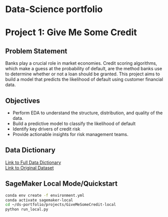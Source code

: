# Data-Science portfolio
# Project 1: Give Me Some Credit

## Problem Statement
Banks play a crucial role in market economies. Credit scoring algorithms, which make a guess at the probability of default, are the method banks use to determine whether or not a loan should be granted. This project aims to build a model that predicts the likelihood of default using customer financial data.

## Objectives
- Perform EDA to understand the structure, distribution, and quality of the data.
- Build a predictive model to classify the likelihood of default
- Identify key drivers of credit risk
- Provide actionable insights for risk management teams.

## Data Dictionary
[Link to Full Data Dictionary](./data_dictionary.md)  
[Link to Original Dataset](https://www.kaggle.com/competitions/GiveMeSomeCredit/data)

## SageMaker Local Mode/Quickstart
```bash
conda env create -f environment.yml
conda activate sagemaker-local
cd ~/ds-portfolio/projects/GiveMeSomeCredit-local
python run_local.py


